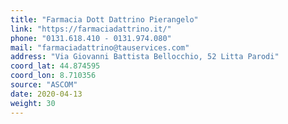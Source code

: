 ```yaml
---
title: "Farmacia Dott Dattrino Pierangelo"
link: "https://farmaciadattrino.it/"
phone: "0131.618.410 - 0131.974.080"
mail: "farmaciadattrino@tauservices.com"
address: "Via Giovanni Battista Bellocchio, 52 Litta Parodi"
coord_lat: 44.874595
coord_lon: 8.710356
source: "ASCOM"
date: 2020-04-13
weight: 30
---
```

